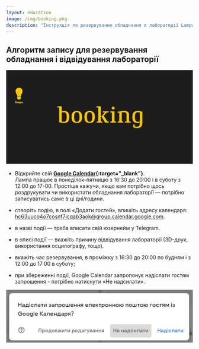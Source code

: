```yaml
---
layout: education
image: /img/booking.png
description: "Інструкція по резервуванню обладнання в лабораторії Lampa"
---
```


## Алгоритм запису для резервування обладнання і відвідування лабораторії

![](/img/booking.png)

* Відкрийте свій **[Google Calendar](http://calendar.google.com/){:target="_blank"}**.  
Лампа працює в понеділок-пятницю з 16:30 до 20:00 і в суботу з 12:00 до 17-00. Простіше кажучи, якщо вам потрібно щось роздрукувати чи використати обладнання лабораторії — потрібно записуватись саме в ці дні/години.

* створіть подію, в полі «Додати гостей», впишіть адресу календаря: hc63uuco4o7cosnf7icqab3aok@group.calendar.google.com.

* в назві події — треба вписати свій юзернейм у Telegram.

* в описі події — вкажіть причину відвідування лабораторії (3D-друк, використання осцилографу, тощо).

* вкажіть час резервування, в проміжку з 16:30 до 20:00 по будням і з 12:00 до 17:00 в суботу;

* при збереженні події, Google Calendar запропонує надіслати гостям запрошення - потрібно натиснути «Не надсилати».

![](/img/dont_send.png)
